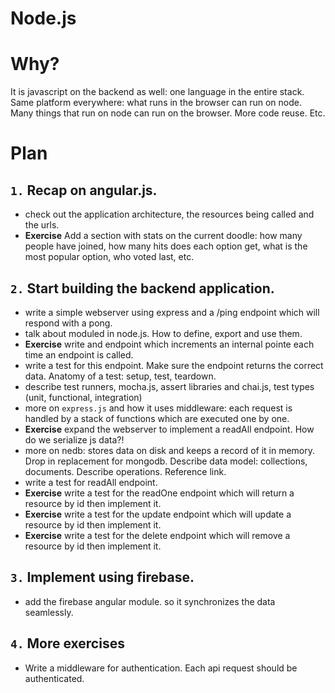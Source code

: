 Node.js
=======


Why?
====

It is javascript on the backend as well: one language in the entire stack.
Same platform everywhere: what runs in the browser can run on node. Many
things that run on node can run on the browser. More code reuse. Etc.


Plan
====

`1.` Recap on angular.js.
------------------------

- check out the application architecture, the resources being called and the urls.
- __Exercise__ Add a section with stats on the current doodle: how many people have joined, how many hits does each option get, what is the most popular option, who voted last, etc.


`2.` Start building the backend application.
-------------------------------------------

- write a simple webserver using express and a /ping endpoint which will respond with a pong.
- talk about moduled in node.js. How to define, export and use them.
- __Exercise__ write and endpoint which increments an internal pointe each time an endpoint is called.
- write a test for this endpoint. Make sure the endpoint returns the correct data. Anatomy of a test: setup, test, teardown.
- describe test runners, mocha.js, assert libraries and chai.js, test types (unit, functional, integration)
- more on `express.js` and how it uses middleware: each request is handled by a stack of functions which are executed one by one.
- __Exercise__ expand the webserver to implement a readAll endpoint. How do we serialize js data?!
- more on nedb: stores data on disk and keeps a record of it in memory. Drop in replacement for mongodb. Describe data model: collections, documents. Describe operations. Reference link.
- write a test for readAll endpoint.
- __Exercise__ write a test for the readOne endpoint which will return a resource by id then implement it.
- __Exercise__ write a test for the update endpoint which will update a resource by id then implement it.
- __Exercise__ write a test for the delete endpoint which will remove a resource by id then implement it.

`3.` Implement using firebase.
------------------------------
- add the firebase angular module. so it synchronizes the data seamlessly.

`4.` More exercises
-------------------

- Write a middleware for authentication. Each api request should be authenticated.

